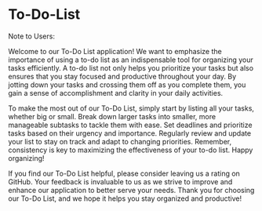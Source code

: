 # To-Do-List
Note to Users:

Welcome to our To-Do List application! We want to emphasize the importance of using a to-do list as an indispensable tool for organizing your tasks efficiently. A to-do list not only helps you prioritize your tasks but also ensures that you stay focused and productive throughout your day. By jotting down your tasks and crossing them off as you complete them, you gain a sense of accomplishment and clarity in your daily activities.

To make the most out of our To-Do List, simply start by listing all your tasks, whether big or small. Break down larger tasks into smaller, more manageable subtasks to tackle them with ease. Set deadlines and prioritize tasks based on their urgency and importance. Regularly review and update your list to stay on track and adapt to changing priorities. Remember, consistency is key to maximizing the effectiveness of your to-do list. Happy organizing!

If you find our To-Do List helpful, please consider leaving us a rating on GitHub. Your feedback is invaluable to us as we strive to improve and enhance our application to better serve your needs. Thank you for choosing our To-Do List, and we hope it helps you stay organized and productive!
